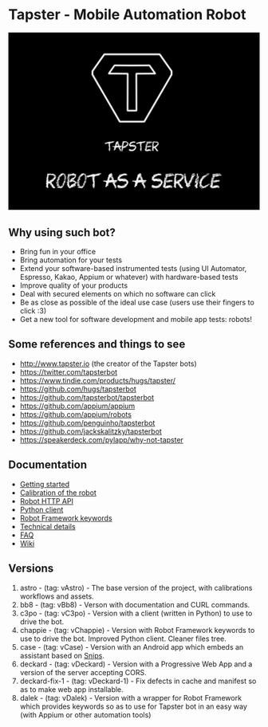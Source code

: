# Tapster - Mobile Automation Robot

![A Taspter2 bot](poster.png)

## Why using such bot?
- Bring fun in your office
- Bring automation for your tests
- Extend your software-based instrumented tests (using UI Automator, Espresso, Kakao, Appium or whatever) with hardware-based tests
- Improve quality of your products
- Deal with secured elements on which no software can click
- Be as close as possible of the ideal use case (users use their fingers to click :3)
- Get a new tool for software development and mobile app tests: robots!

## Some references and things to see
- http://www.tapster.io (the creator of the Tapster bots)
- https://twitter.com/tapsterbot
- https://www.tindie.com/products/hugs/tapster/
- https://github.com/hugs/tapsterbot
- https://github.com/tapsterbot/tapsterbot
- https://github.com/appium/appium
- https://github.com/appium/robots
- https://github.com/penguinho/tapsterbot
- https://github.com/jackskalitzky/tapsterbot
- https://speakerdeck.com/pylapp/why-not-tapster

## Documentation
- [Getting started](https://github.com/pylapp/tapsterbot/wiki/01-%5C--Getting-started-with-Tapster-2)
- [Calibration of the robot](https://github.com/pylapp/tapsterbot/wiki/02-%5C--The-calibration-workflow)
- [Robot HTTP API](https://github.com/pylapp/tapsterbot/wiki/04-%5C--The-Tapster-2-API)
- [Python client](https://github.com/pylapp/tapsterbot/wiki/06-%5C--Drive-the-robot:-Python-API)
- [Robot Framework keywords](https://github.com/pylapp/tapsterbot/wiki/11--%5C-Automation-of-tests)
- [Technical details](https://github.com/pylapp/tapsterbot/wiki/12--%5C-More-technical-details)
- [FAQ](https://github.com/pylapp/tapsterbot/wiki/13--%5C-FAQ)
- [Wiki](https://github.com/pylapp/tapsterbot/wiki)

## Versions
1. astro - (tag: vAstro) - The base version of the project, with calibrations workflows and assets.
2. bb8 - (tag: vBb8) - Verson with documentation and CURL commands.
3. c3po - (tag: vC3po) - Version with a client (written in Python) to use to drive the bot.
4. chappie - (tag: vChappie) - Version with Robot Framework keywords to use to drive the bot. Improved Python client. Cleaner files tree.
5. case - (tag: vCase) - Version with an Android app which embeds an assistant based on [Snips](https://snips.ai/ "Snips.ai").
6. deckard - (tag: vDeckard) - Version with a Progressive Web App and a version of the server accepting CORS.
7. deckard-fix-1 - (tag: vDeckard-1) - Fix defects in cache and manifest so as to make web app installable.
8. dalek - (tag: vDalek) - Version with a wrapper for Robot Framework which provides keywords so as to use for Tapster bot in an easy way (with Appium or other automation tools)
